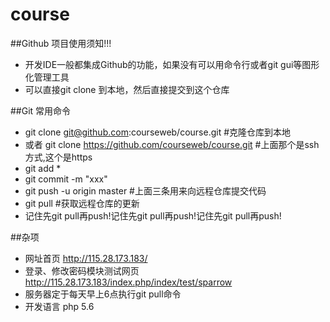 # course

##Github 项目使用须知!!!
* 开发IDE一般都集成Github的功能，如果没有可以用命令行或者git gui等图形化管理工具
* 可以直接git clone 到本地，然后直接提交到这个仓库

##Git 常用命令
* git clone git@github.com:courseweb/course.git    #克隆仓库到本地
* 或者 git clone https://github.com/courseweb/course.git #上面那个是ssh方式,这个是https
* git add * 	
* git commit -m "xxx"
* git push -u origin master 	#上面三条用来向远程仓库提交代码
* git pull 	#获取远程仓库的更新
* 记住先git pull再push!记住先git pull再push!记住先git pull再push!

##杂项
* 网址首页 http://115.28.173.183/
* 登录、修改密码模块测试网页 http://115.28.173.183/index.php/index/test/sparrow
* 服务器定于每天早上6点执行git pull命令
* 开发语言 php 5.6
